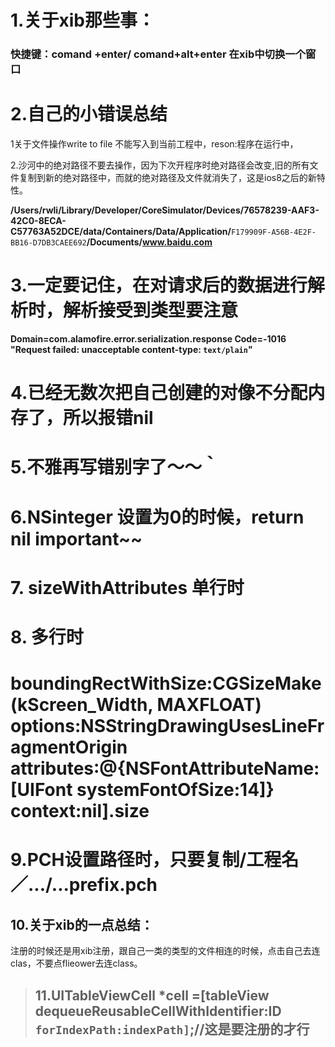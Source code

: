 # 1.关于xib那些事：

### 快捷键：comand +enter\/ comand+alt+enter 在xib中切换一个窗口

# 2.自己的小错误总结

1关于文件操作write to file 不能写入到当前工程中，reson:程序在运行中，

2.沙河中的绝对路径不要去操作，因为下次开程序时绝对路径会改变,旧的所有文件复制到新的绝对路径中，而就的绝对路径及文件就消失了，这是ios8之后的新特性。

**\/Users\/rwli\/Library\/Developer\/CoreSimulator\/Devices\/76578239-AAF3-42C0-8ECA-C57763A52DCE\/data\/Containers\/Data\/Application\/**`F179909F-A56B-4E2F-BB16-D7DB3CAEE692`**\/Documents\/www.baidu.com**

# 3.一定要记住，在对请求后的数据进行解析时，解析接受到类型要注意

**Domain=com.alamofire.error.serialization.response Code=-1016 "Request failed: unacceptable content-type: **`text/plain`**"**

# 4.已经无数次把自己创建的对像不分配内存了，所以报错nil

# 5.不雅再写错别字了～～｀

# 6.NSinteger 设置为0的时候，return nil   important~~

# 7. sizeWithAttributes 单行时

# 8. 多行时

# boundingRectWithSize:CGSizeMake\(kScreen\_Width, MAXFLOAT\) options:NSStringDrawingUsesLineFragmentOrigin attributes:@{NSFontAttributeName:\[UIFont systemFontOfSize:14\]} context:nil\].size

# 9.PCH设置路径时，只要复制\/工程名／...\/...prefix.pch

## 10.关于xib的一点总结：

注册的时候还是用xib注册，跟自己一类的类型的文件相连的时候，点击自己去连clas，不要点flieower去连class。

> ## 11.UITableViewCell \*cell =\[tableView dequeueReusableCellWithIdentifier:ID` forIndexPath:indexPath]`;\/\/这是要注册的才行

